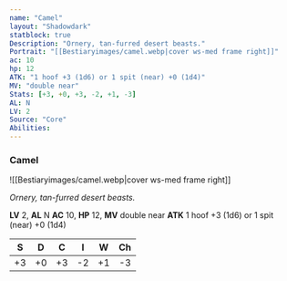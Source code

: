 ```yaml
---
name: "Camel"
layout: "Shadowdark"
statblock: true
Description: "Ornery, tan-furred desert beasts."
Portrait: "[[Bestiaryimages/camel.webp|cover ws-med frame right]]"
ac: 10
hp: 12
ATK: "1 hoof +3 (1d6) or 1 spit (near) +0 (1d4)"
MV: "double near"
Stats: [+3, +0, +3, -2, +1, -3]
AL: N
LV: 2
Source: "Core"
Abilities:
---
```


### Camel

![[Bestiaryimages/camel.webp|cover ws-med frame right]]

_Ornery, tan-furred desert beasts._

**LV** 2, **AL** N
**AC** 10, **HP** 12, **MV** double near
**ATK** 1 hoof +3 (1d6) or 1 spit (near) +0 (1d4)

|  S  |  D  |  C  |  I  |  W  |  Ch  |
|:---:|:---:|:---:|:---:|:---:|:----:|
| +3 | +0 | +3 | -2 | +1 | -3 |

